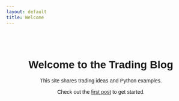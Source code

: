```yaml
---
layout: default
title: Welcome
---
```


<style>
.welcome-container {
  max-width: 600px;
  margin: 2rem auto;
  padding: 1rem;
  text-align: center;
  font-family: Arial, sans-serif;
}
</style>

<div class="welcome-container">
  <h1>Welcome to the Trading Blog</h1>
  <p>This site shares trading ideas and Python examples.</p>
  <p>Check out the <a href="{{ '/2023/01/01/welcome.html' | relative_url }}">first post</a> to get started.</p>
</div>
